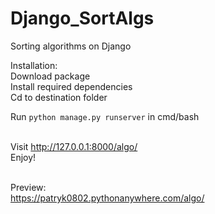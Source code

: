 # Django_SortAlgs
Sorting algorithms on Django

Installation:<br />
Download package<br />
Install required dependencies<br />
Cd to destination folder<br />

Run ```python manage.py runserver``` in cmd/bash<br /><br />

Visit http://127.0.0.1:8000/algo/<br />
Enjoy!<br /><br />

Preview:<br />
https://patryk0802.pythonanywhere.com/algo/<br />
